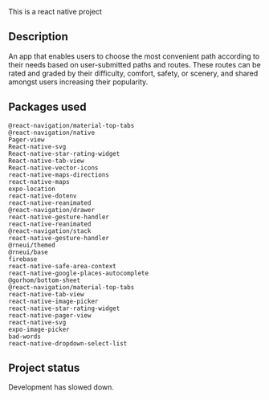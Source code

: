This is a react native project


## Description
An app that enables users to choose the most convenient path according to their needs based on user-submitted paths and routes. These routes can be rated and graded by their difficulty, comfort, safety, or scenery, and shared amongst users increasing their popularity. 


## Packages used

```
@react-navigation/material-top-tabs
@react-navigation/native
Pager-view
React-native-svg
React-native-star-rating-widget
React-native-tab-view
React-native-vector-icons
react-native-maps-directions
react-native-maps
expo-location
react-native-dotenv
react-native-reanimated
@react-navigation/drawer
react-native-gesture-handler 
react-native-reanimated
@react-navigation/stack
react-native-gesture-handler
@rneui/themed
@rneui/base
firebase
react-native-safe-area-context
react-native-google-places-autocomplete
@gorhom/bottom-sheet
@react-navigation/material-top-tabs 
react-native-tab-view
react-native-image-picker
react-native-star-rating-widget
react-native-pager-view
react-native-svg
expo-image-picker
bad-words
react-native-dropdown-select-list
```


## Project status
Development has slowed down.
